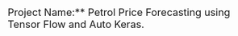 <span style="font-size: 20px;">Project Name:** Petrol Price Forecasting  using Tensor Flow and Auto Keras.</span>
